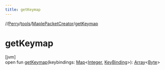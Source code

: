 ```yaml
---
title: getKeymap
---
```

//[Perry](../../../index.html)/[tools](../index.html)/[MaplePacketCreator](index.html)/[getKeymap](get-keymap.html)



# getKeymap



[jvm]\
open fun [getKeymap](get-keymap.html)(keybindings: [Map](https://docs.oracle.com/javase/8/docs/api/java/util/Map.html)<[Integer](https://docs.oracle.com/javase/8/docs/api/java/lang/Integer.html), [KeyBinding](../../client/-key-binding/index.html)>): [Array](https://kotlinlang.org/api/latest/jvm/stdlib/kotlin/-array/index.html)<[Byte](https://kotlinlang.org/api/latest/jvm/stdlib/kotlin/-byte/index.html)>




